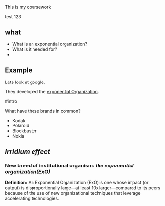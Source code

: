 This is my coursework

test 123

## what 

- What is an exponential organization?
- What is it needed for? 
- 


## Example
Lets look at google.

They developed the [exponential Organization](https://www.entrepreneur.com/growing-a-business/what-is-an-exponential-organization/341439).

#intro

What have these brands in common? 
- Kodak
- Polaroid
- Blockbuster
- Nokia

*Irridium effect*
---

### New breed of institutional organism: *the exponential organization(ExO)*

**Definition:** 
An Exponential Organization (ExO) is one whose impact (or output) is disproportionally large—at least 10x larger—compared to its peers because of the use of new organizational techniques that leverage accelerating technologies.